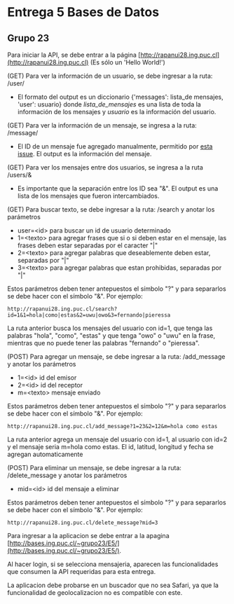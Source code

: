 # Entrega 5 Bases de Datos

## Grupo 23



Para iniciar la API, se debe entrar a la página [http://rapanui28.ing.puc.cl](http://rapanui28.ing.puc.cl) (Es sólo un 'Hello World!')

(GET) Para ver la información de un usuario, se debe ingresar a la ruta: /user/<id> 

 - El formato del output es un diccionario {'messages': lista_de mensajes, 'user': usuario} donde *lista_de_mensajes* es una lista de toda la información de los mensajes y *usuario* es la información del usuario.

(GET) Para ver la información de un mensaje, se ingresa a la ruta: /message/<id>

 - El ID de un mensaje fue agregado manualmente, permitido por [esta issue](https://github.com/IIC2413/Syllabus-2018-2/issues/147). El output es la información del mensaje.

(GET) Para ver los mensajes entre dos usuarios, se ingresa a la ruta /users/<id1>&<id2>

- Es importante que la separación entre los ID sea "&". El output es una lista de los mensajes que fueron intercambiados.

(GET) Para buscar texto, se debe ingresar a la ruta: /search y anotar los parámetros

- user=<id\> para buscar un id de usuario determinado
- 1=<texto\> para agregar frases que si o si deben estar en el mensaje, las frases deben estar separadas por el caracter "|"
- 2=<texto\> para agregar palabras que deseablemente deben estar, separadas por "|"
- 3=<texto\> para agregar palabras que estan prohibidas, separadas por "|"

Estos parámetros deben tener antepuestos el símbolo "?" y para separarlos se debe hacer con el símbolo "&". Por ejemplo:

```
http://rapanui28.ing.puc.cl/search?id=1&1=hola|como|estas&2=uwu|owo&3=fernando|pieressa
```

La ruta anterior busca los mensajes del usuario con id=1, que tenga las palabras "hola", "como", "estas" y que tenga "owo" o "uwu" en la frase, mientras que no puede tener las palabras "fernando" o "pieressa".

(POST) Para agregar un mensaje, se debe ingresar a la ruta: /add_message y anotar los parámetros

- 1=<id\> id del emisor
- 2=<id\> id del receptor
- m=<texto\> mensaje enviado

Estos parámetros deben tener antepuestos el símbolo "?" y para separarlos se debe hacer con el símbolo "&". Por ejemplo:

```
http://rapanui28.ing.puc.cl/add_message?1=23&2=12&m=hola como estas
```

La ruta anterior agrega un mensaje del usuario con id=1, al usuario con id=2 y el mensaje seria m=hola como estas.
El id, latitud, longitud y fecha se agregan automaticamente

(POST) Para eliminar un mensaje, se debe ingresar a la ruta: /delete_message y anotar los parámetros

- mid=<id\> id del mensaje a eliminar

Estos parámetros deben tener antepuestos el símbolo "?" y para separarlos se debe hacer con el símbolo "&". Por ejemplo:

```
http://rapanui28.ing.puc.cl/delete_message?mid=3
```

Para ingresar a la aplicacion se debe entrar a la apagina [http://bases.ing.puc.cl/~grupo23/E5/](http://bases.ing.puc.cl/~grupo23/E5/).

Al hacer login, si se selecciona mensajeria, aparecen las funcionalidades que consumen la API requeridas para esta entrega.

La aplicacion debe probarse en un buscador que no sea Safari, ya que la funcionalidad de geolocalizacion no es compatible con este.



